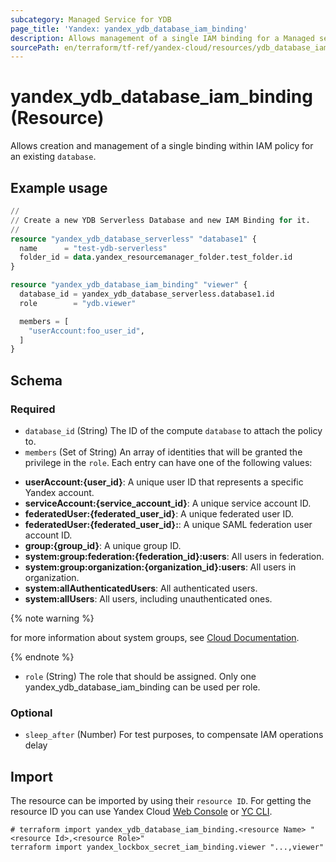 ```yaml
---
subcategory: Managed Service for YDB
page_title: 'Yandex: yandex_ydb_database_iam_binding'
description: Allows management of a single IAM binding for a Managed service for YDB.
sourcePath: en/terraform/tf-ref/yandex-cloud/resources/ydb_database_iam_binding.md
---
```


# yandex_ydb_database_iam_binding (Resource)

Allows creation and management of a single binding within IAM policy for an existing `database`.

## Example usage

```terraform
//
// Create a new YDB Serverless Database and new IAM Binding for it.
//
resource "yandex_ydb_database_serverless" "database1" {
  name      = "test-ydb-serverless"
  folder_id = data.yandex_resourcemanager_folder.test_folder.id
}

resource "yandex_ydb_database_iam_binding" "viewer" {
  database_id = yandex_ydb_database_serverless.database1.id
  role        = "ydb.viewer"

  members = [
    "userAccount:foo_user_id",
  ]
}
```

<!-- schema generated by tfplugindocs -->
## Schema

### Required

- `database_id` (String) The ID of the compute `database` to attach the policy to.
- `members` (Set of String) An array of identities that will be granted the privilege in the `role`. Each entry can have one of the following values:
 * **userAccount:{user_id}**: A unique user ID that represents a specific Yandex account.
 * **serviceAccount:{service_account_id}**: A unique service account ID.
 * **federatedUser:{federated_user_id}**: A unique federated user ID.
 * **federatedUser:{federated_user_id}:**: A unique SAML federation user account ID.
 * **group:{group_id}**: A unique group ID.
 * **system:group:federation:{federation_id}:users**: All users in federation.
 * **system:group:organization:{organization_id}:users**: All users in organization.
 * **system:allAuthenticatedUsers**: All authenticated users.
 * **system:allUsers**: All users, including unauthenticated ones.

{% note warning %}

for more information about system groups, see [Cloud Documentation](https://yandex.cloud/docs/iam/concepts/access-control/system-group).

{% endnote %}

- `role` (String) The role that should be assigned. Only one yandex_ydb_database_iam_binding can be used per role.

### Optional

- `sleep_after` (Number) For test purposes, to compensate IAM operations delay

## Import

The resource can be imported by using their `resource ID`. For getting the resource ID you can use Yandex Cloud [Web Console](https://console.yandex.cloud) or [YC CLI](https://yandex.cloud/docs/cli/quickstart).

```shell
# terraform import yandex_ydb_database_iam_binding.<resource Name> "<resource Id>,<resource Role>"
terraform import yandex_lockbox_secret_iam_binding.viewer "...,viewer"
```
